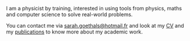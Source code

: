 I am a physicist by training, interested in using tools from physics, maths and computer science to solve real-world problems.

You can contact me via [sarah.goethals@hotmail.fr](mailto:sarah.goethals@hotmail.fr) and look at my [CV](https://sagoethals.github.io/cv/) and my [publications](https://sagoethals.github.io/publications/) to know more about my academic work.
